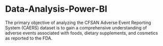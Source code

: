 # Data-Analysis-Power-BI
The primary objective of analyzing the CFSAN Adverse Event Reporting System (CAERS) dataset is to gain a comprehensive understanding of adverse events associated with foods, dietary supplements, and cosmetics as reported to the FDA.
